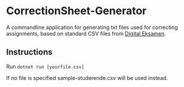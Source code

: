 # CorrectionSheet-Generator

A commandline application for generating txt files used for correcting assignments, based on standard CSV files from [Digital Eksamen](https://digitaleksamen.sdu.dk/).

## Instructions

Run `dotnet run [yourfile.csv]`

If no file is specified sample-studerende.csv will be used instead.
